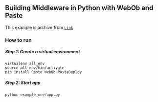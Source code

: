 
## Building Middleware in Python with WebOb and Paste

This example is archive from [`Link`](http://www.giantflyingsaucer.com/blog/?p=4701)

### How to run

##### Step 1: Create a virtual environment

```
virtualenv all_env
source all_env/bin/activate
pip install Paste WebOb PasteDeploy
```
##### Step 2: Start app

```
python example_one/app.py
```


